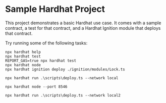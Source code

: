# Sample Hardhat Project

This project demonstrates a basic Hardhat use case. It comes with a sample contract, a test for that contract, and a Hardhat Ignition module that deploys that contract.

Try running some of the following tasks:

```shell
npx hardhat help
npx hardhat test
REPORT_GAS=true npx hardhat test
npx hardhat node
npx hardhat ignition deploy ./ignition/modules/Lock.ts
```



```
npx hardhat run .\scripts\deploy.ts --network local

npx hardhat node --port 8546

npx hardhat run .\scripts\deploy.ts --network local2

```



